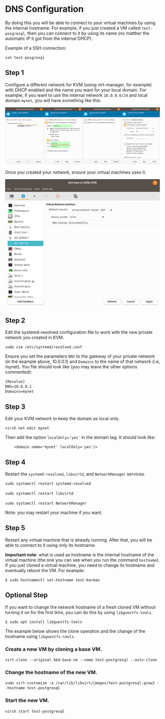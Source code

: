 # DNS Configuration

By doing this you will be able to connect to your virtual machines by using the internal hostname. 
For example, if you just created a VM called `test-posgresql`, then you can connect to it by using its name 
(no matther the automatic IP it got from the internal DHCP).

Example of a SSH connection:

```
ssh test-posgresql
```

## Step 1

Configure a different network for KVM (using virt-manager, for example) with DHCP enabled and the name you want for 
your local domain. For example, if you want to use the internal network `10.0.0.0/24` and local domain `mynet`, 
you will have something like this:

![Virt Manager Network Configuration](/images/virt-manager-network-config.png)

Once you created your network, ensure your virtual machines uses it.

![VM Network Configuration](/images/vm-network-configuration.png)

## Step 2

Edit the systemd-resolved configuration file to work with the new private network you created in KVM.

```
sudo vim /etc/systemd/resolved.conf
```

Ensure you set the parameters `DNS` to the gateway of your private network (in the example above, 10.0.0.1) and `Domains` to the name of that network (i.e, mynet). You file should look like (you may leave the other options commented):

```
[Resolve]
DNS=10.0.0.1
Domains=mynet
```

## Step 3

Edit your KVM network to keep the domain as local only.

```
virsh net-edit mynet
```

Then add the option `localOnly='yes'` in the domain tag. It should look like:

```
    <domain name='mynet' localOnly='yes'/>
```

## Step 4

Restart the `systemd-resolved`, `libvirtd`, and `NetworkManager` services.

```
sudo systemctl restart systemd-resolved

sudo systemctl restart libvirtd

sudo systemctl restart NetworkManager

```

Note: you may restart your machine if you want.

## Step 5

Restart any virtual machine that is already running. After that, you will be able to connect to it using only its hostname.

**Important note**: what is used as hostname is the internal hostname of the virtual machine (the one you can see when you run the command `hostname`). If you just cloned a virtual machine, you need to change its hostname and eventually reboot the VM. For example:

```
$ sudo hostnamectl set-hostname test-barman
```

## Optional Step

If you want to change the network hostname of a fresh cloned VM without turning it on for the first time, you can do this by using `libguestfs-tools`.

```
$ sudo apt install libguestfs-tools
```

The example below shows the clone operation and the change of the hostname using `libguestfs-tools`.


### Create a new VM by cloning a base VM.

```
virt-clone --original bbd-base-vm --name test-postgresql --auto-clone
```

### Change the hostname of the new VM.

```
sudo virt-customize -a /var/lib/libvirt/images/test-postgresql.qcow2 --hostname test-postgresql
```

### Start the new VM.

```
virsh start test-postgresql
```
